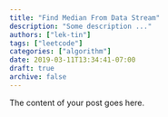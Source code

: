 ```yaml
---
title: "Find Median From Data Stream"
description: "Some description ..."
authors: ["lek-tin"]
tags: ["leetcode"]
categories: ["algorithm"]
date: 2019-03-11T13:34:41-07:00
draft: true
archive: false
---
```


The content of your post goes here.
